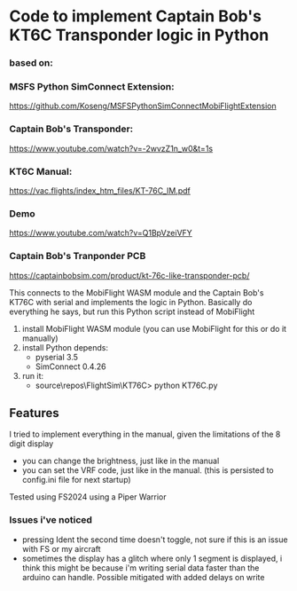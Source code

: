 # Code to implement Captain Bob's KT6C Transponder logic in Python
### based on: 

### MSFS Python SimConnect Extension:
https://github.com/Koseng/MSFSPythonSimConnectMobiFlightExtension

### Captain Bob's Transponder:
https://www.youtube.com/watch?v=-2wvzZ1n_w0&t=1s

### KT6C Manual:
https://vac.flights/index_htm_files/KT-76C_IM.pdf

### Demo
https://www.youtube.com/watch?v=Q1BpVzeiVFY

### Captain Bob's Tranponder PCB
https://captainbobsim.com/product/kt-76c-like-transponder-pcb/

This connects to the MobiFlight WASM module and the Captain Bob's KT76C with serial and implements the logic in Python.  Basically do everything he says, but run this Python script instead of MobiFlight



1. install MobiFlight WASM module (you can use MobiFlight for this or do it manually)
2. install Python depends:
    - pyserial     3.5
    - SimConnect   0.4.26
3. run it:
    - source\repos\FlightSim\KT76C> python KT76C.py



## Features
I tried to implement everything in the manual, given the limitations of the 8 digit display

- you can change the brightness, just like in the manual
- you can set the VRF code, just like in the manual.  (this is persisted to config.ini file for next startup)


Tested using FS2024 using a Piper Warrior


### Issues i've noticed
 - pressing Ident the second time doesn't toggle, not sure if this is an issue with FS or my aircraft
 - sometimes the display has a glitch where only 1 segment is displayed, i think this might be because i'm writing serial data faster than the arduino can handle.  Possible mitigated with added delays on write